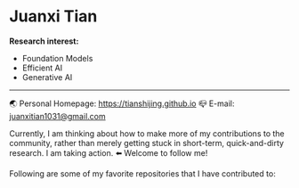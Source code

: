 # Juanxi Tian

**Research interest:**
- Foundation Models
- Efficient AI
- Generative AI

---

🌏 Personal Homepage: https://tianshijing.github.io
📪 E-mail: juanxitian1031@gmail.com 

Currently, I am thinking about how to make more of my contributions to the community, rather than merely getting stuck in short-term, quick-and-dirty research. I am taking action.
⬅️ Welcome to follow me!

Following are some of my favorite repositories that I have contributed to:


